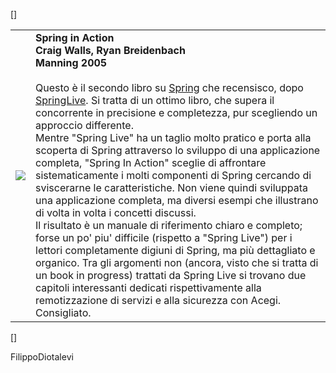 [<html>]
<table cellpadding="10">
<tr>
<td>
<img src="http://images-eu.amazon.com/images/P/1932394354.01._OU02._PE30_SCMZZZZZZZ_.jpg">
</td>
<td valign="top">
<b>Spring in Action</b><br>
<b>Craig Walls, Ryan Breidenbach</b><br/>
<b>Manning 2005</b><br><br>
Questo è il secondo libro su <a href="http://www.springframework.org">Spring</a> che recensisco, dopo <a href="/jsp/Wiki?SpringLive">SpringLive</a>. Si tratta di un ottimo libro, che supera il concorrente in precisione e completezza, pur scegliendo un approccio differente.<br/>
Mentre "Spring Live" ha un taglio molto pratico e porta alla scoperta di Spring attraverso lo sviluppo di una applicazione completa, "Spring In Action" sceglie di affrontare sistematicamente i molti componenti di Spring cercando di sviscerarne le caratteristiche. Non viene quindi sviluppata una applicazione completa, ma diversi esempi che illustrano di volta in volta i concetti discussi.<br/>
Il risultato è un manuale di riferimento chiaro e completo; forse un po' piu' difficile (rispetto a "Spring Live") per i lettori completamente digiuni di Spring, ma più dettagliato e organico. Tra gli argomenti non (ancora, visto che si tratta di un book in progress) trattati da Spring Live si trovano due capitoli interessanti dedicati rispettivamente alla remotizzazione di servizi e alla sicurezza con Acegi. <br/>
Consigliato.
</td>
</tr>
</table>
[</html>]

FilippoDiotalevi 